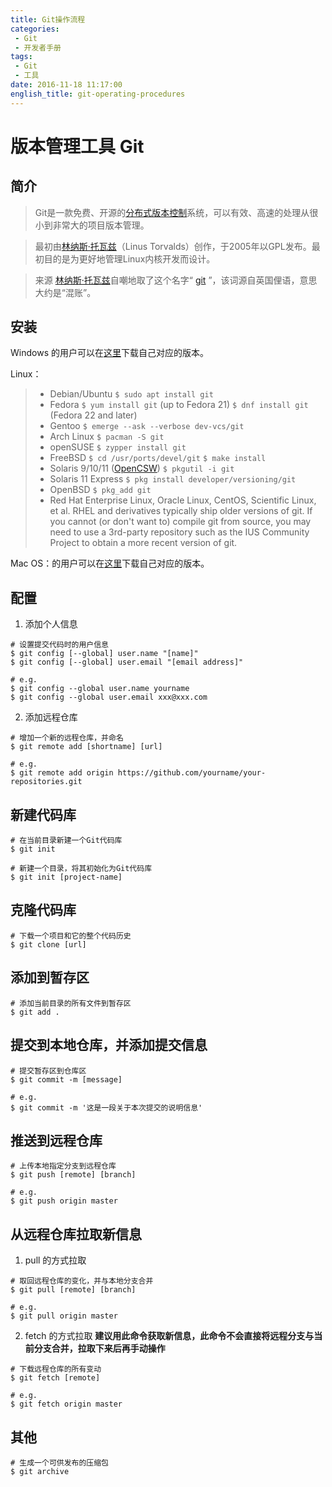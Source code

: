 ```yaml
---
title: Git操作流程
categories:
 - Git
 - 开发者手册
tags:
 - Git
 - 工具
date: 2016-11-18 11:17:00
english_title: git-operating-procedures
---
```


版本管理工具 Git
==============


简介
----

> Git是一款免费、开源的[分布式版本控制][]系统，可以有效、高速的处理从很小到非常大的项目版本管理。

> 最初由[林纳斯·托瓦兹][]（Linus Torvalds）创作，于2005年以GPL发布。最初目的是为更好地管理Linux内核开发而设计。

> 来源
> [林纳斯·托瓦兹][]自嘲地取了这个名字“ [git][] ”，该词源自英国俚语，意思大约是“混账”。


安装
----

Windows 的用户可以在[这里][win]下载自己对应的版本。

Linux：

> - Debian/Ubuntu
> `$ sudo apt install git`
> - Fedora
> `$ yum install git` (up to Fedora 21)
> `$ dnf install git` (Fedora 22 and later)
> - Gentoo
> `$ emerge --ask --verbose dev-vcs/git`
> - Arch Linux
> `$ pacman -S git`
> - openSUSE
> `$ zypper install git`
> - FreeBSD
> `$ cd /usr/ports/devel/git`
> `$ make install`
> - Solaris 9/10/11 ([OpenCSW][])
> `$ pkgutil -i git`
> - Solaris 11 Express
> `$ pkg install developer/versioning/git`
> - OpenBSD
> `$ pkg_add git`
> - Red Hat Enterprise Linux, Oracle Linux, CentOS, Scientific Linux, et al.
> RHEL and derivatives typically ship older versions of git. If you cannot (or don't want to) compile git from source, you may need to use a 3rd-party repository such as the IUS Community Project to obtain a more recent version of git.

Mac OS：的用户可以在[这里][mac]下载自己对应的版本。


配置
----

1. 添加个人信息
```
# 设置提交代码时的用户信息
$ git config [--global] user.name "[name]"
$ git config [--global] user.email "[email address]"

# e.g.
$ git config --global user.name yourname
$ git config --global user.email xxx@xxx.com
```

2. 添加远程仓库
```
# 增加一个新的远程仓库，并命名
$ git remote add [shortname] [url]

# e.g.
$ git remote add origin https://github.com/yourname/your-repositories.git
```


新建代码库
---------

```
# 在当前目录新建一个Git代码库
$ git init

# 新建一个目录，将其初始化为Git代码库
$ git init [project-name]
```


克隆代码库
---------

```
# 下载一个项目和它的整个代码历史
$ git clone [url]
```


添加到暂存区
----------

```
# 添加当前目录的所有文件到暂存区
$ git add .
```


提交到本地仓库，并添加提交信息
--------------------------

```
# 提交暂存区到仓库区
$ git commit -m [message]

# e.g.
$ git commit -m '这是一段关于本次提交的说明信息'
```


推送到远程仓库
------------

```
# 上传本地指定分支到远程仓库
$ git push [remote] [branch]

# e.g.
$ git push origin master
```


从远程仓库拉取新信息
-----------------

1. pull 的方式拉取
```
# 取回远程仓库的变化，并与本地分支合并
$ git pull [remote] [branch]

# e.g.
$ git pull origin master
```

2. fetch 的方式拉取
**建议用此命令获取新信息，此命令不会直接将远程分支与当前分支合并，拉取下来后再手动操作**
```
# 下载远程仓库的所有变动
$ git fetch [remote]

# e.g.
$ git fetch origin master
```


其他
----

```
# 生成一个可供发布的压缩包
$ git archive
```


[分布式版本控制]: https://zh.wikipedia.org/wiki/分布式版本控制
[林纳斯·托瓦兹]: https://zh.wikipedia.org/wiki/林纳斯·托瓦兹
[git]: https://zh.wiktionary.org/wiki/en:git

[win]: https://git-scm.com/download/win
[OpenCSW]: https://opencsw.org
[mac]: https://git-scm.com/download/mac